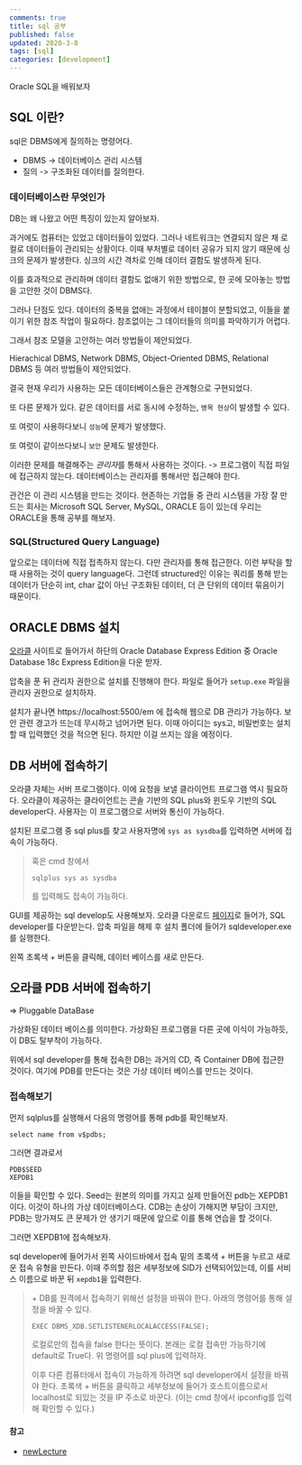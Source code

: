 ```yaml
---
comments: true
title: sql 공부
published: false
updated: 2020-3-8
tags: [sql]
categories: [development]
---
```


Oracle SQL을 배워보자



## SQL 이란?

sql은 DBMS에게 질의하는 명령어다.

- DBMS -> 데이터베이스 관리 시스템
- 질의 -> 구조화된 데이터를 질의한다.

### 데이터베이스란 무엇인가

DB는 왜 나왔고 어떤 특징이 있는지 알아보자.

과거에도 컴퓨터는 있었고 데이터들이 있었다. 그러나 네트워크는 연결되지 않은 채 로컬로 데이터들이 관리되는 상황이다. 이때 부처별로 데이터 공유가 되지 않기 때문에 싱크의 문제가 발생한다. 싱크의 시간 격차로 인해 데이터 결함도 발생하게 된다.

이를 효과적으로 관리하며 데이터 결함도 없애기 위한 방법으로, 한 곳에 모아놓는 방법을 고안한 것이 DBMS다. 

그러나 단점도 있다. 데이터의 중복을 없애는 과정에서 테이블이 분할되었고, 이들을 붙이기 위한 참조 작업이 필요하다. 참조없이는 그 데이터들의 의미를 파악하기가 어렵다.

그래서 참조 모델을 고안하는 여러 방법들이 제안되었다.

Hierachical DBMS, Network DBMS, Object-Oriented DBMS, Relational DBMS 등 여러 방법들이 제안되었다. 

결국 현재 우리가 사용하는 모든 데이터베이스들은 관계형으로 구현되었다.

또 다른 문제가 있다. 같은 데이터를 서로 동시에 수정하는, `병목 현상`이 발생할 수 있다.

또 여럿이 사용하다보니 `성능`에 문제가 발생했다.

또 여럿이 같이쓰다보니 `보안` 문제도 발생한다.

이러한 문제를  해결해주는 *관리자*를 통해서 사용하는 것이다. -> 프로그램이 직접 파일에 접근하지 않는다. 데이터베이스는 관리자를 통해서만 접근해야 한다.

관건은 이 관리 시스템을 만드는 것이다. 현존하는 기업들 중 관리 시스템을 가장 잘 만드는 회사는 Microsoft SQL Server, MySQL, ORACLE 등이 있는데 우리는 ORACLE을 통해 공부를 해보자.



### SQL(Structured Query Language)

앞으로는 데이터에 직접 접촉하지 않는다. 다만 관리자를 통해 접근한다. 이런 부탁을 할 때 사용하는 것이 query language다. 그런데 structured인 이유는 쿼리를 통해 받는 데이터가 단순히 int, char 값이 아닌 구조화된 데이터, 더 큰 단위의 데이터 묶음이기  때문이다. 



## ORACLE DBMS 설치

[오라클](https://www.oracle.com/database/technologies/oracle-database-software-downloads.html) 사이트로 들어가서 하단의 Oracle Database Express Edition 중 Oracle Database 18c Express Edition을 다운 받자.

압축을 푼 뒤 관리자 권한으로 설치를 진행해야 한다. 파일로 들어가 `setup.exe` 파일을 관리자 권한으로 설치하자.

설치가 끝나면 https://localhost:5500/em 에 접속해 웹으로 DB 관리가 가능하다. 보안 관련 경고가 뜨는데 무시하고 넘어가면 된다. 이때 아이디는 sys고, 비밀번호는 설치할 때 입력했던 것을 적으면 된다. 하지만 이걸 쓰지는 않을 예정이다.



## DB 서버에 접속하기

오라클 자체는 서버 프로그램이다. 이에 요청을 보낼 클라이언트 프로그램 역시 필요하다. 오라클이 제공하는 클라이언트는 콘솔 기반의 SQL plus와 윈도우 기반의 SQL developer다. 사용자는 이 프로그램으로 서버와 통신이 가능하다. 

설치된 프로그램 중 sql plus를 찾고 사용자명에 `sys as sysdba`를 입력하면 서버에 접속이 가능하다.

> 혹은 cmd 창에서 
>
> ```
> sqlplus sys as sysdba
> ```
>
> 를 입력해도 접속이 가능하다.

GUI를 제공하는 sql develop도 사용해보자. 오라클 다운로드 [페이지](https://www.oracle.com/downloads/)로 들어가, SQL developer를 다운받는다. 압축 파일을 해제 후 설치 폴더에 들어가 sqldeveloper.exe를 실행한다.

왼쪽 초록색 + 버튼을 클릭해, 데이터 베이스를 새로 만든다. 



## 오라클 PDB 서버에 접속하기

=> Pluggable DataBase

가상화된 데이터 베이스를 의미한다. 가상화된 프로그램을 다른 곳에 이식이 가능하듯, 이 DB도 탈부착이 가능하다.

위에서 sql developer를 통해 접속한 DB는 과거의 CD, 즉 Container DB에 접근한 것이다. 여기에 PDB를 만든다는 것은 가상 데이터 베이스를 만드는 것이다.

### 접속해보기

먼저 sqlplus를 실행해서 다음의 명령어를 통해 pdb를 확인해보자.

```
select name from v$pdbs;
```

그러면 결과로서 

```
PDB$SEED
XEPDB1
```

이들을 확인할 수 있다. Seed는 원본의 의미를 가지고 실제 만들어진 pdb는 XEPDB1이다. 이것이 하나의 가상 데이터베이스다. CDB는 손상이 가해지면 부담이 크지만, PDB는 망가져도 큰 문제가 안 생기기 때문에 앞으로 이를 통해 연습을 할 것이다.

그러면 XEPDB1에 접속해보자.

sql developer에 들어가서 왼쪽 사이드바에서 접속 밑의 초록색 + 버튼을 누르고 새로운 접속 유형을 만든다. 이때 주의할 점은 세부정보에 SID가 선택되어있는데, 이를 서비스 이름으로 바꾼 뒤 `xepdb1`을 입력한다.

> \+ DB를 원격에서 접속하기 위해선 설정을 바꿔야 한다. 아래의 명령어를 통해 설정을 바꿀 수 있다.
>
> ```
> EXEC DBMS_XDB.SETLISTENERLOCALACCESS(FALSE);
> ```
>
> 로컬로만의 접속을 false 한다는 뜻이다. 본래는 로컬 접속만 가능하기에 default로 True다. 위 명령어를 sql plus에 입력하자.
>
> 이후 다른 컴퓨터에서 접속이 가능하게 하려면 sql developer에서 설정을 바꿔야 한다. 초록색 + 버튼을 클릭하고 세부정보에 들어가 호스트이름으로서 localhost로 되있는 것을 IP 주소로 바꾼다. (이는 cmd 창에서 ipconfig를 입력해 확인할 수 있다.)



#### 참고

- [newLecture](https://www.youtube.com/watch?v=pGlkIFrY9QY&list=PLq8wAnVUcTFVq7RD1kuUwkdWabxvDGzfu)

